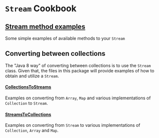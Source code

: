 # `Stream` Cookbook

## [Stream method examples](https://github.com/campbellcompton/Java8Cookbook/blob/master/src/stream/UsingStreams.java)
Some simple examples of available methods to your `Stream`


## Converting between collections
The "Java 8 way" of converting between collections is to use the `Stream` class.
Given that, the files in this package will provide examples of how to obtain and utilize a `Stream`.

#### [CollectionsToStreams](https://github.com/campbellcompton/Java8Cookbook/blob/master/src/stream/CollectionsToStreams.java)
Examples on converting from `Array`, `Map` and various implementations of `Collection` to `Stream`.

#### [StreamsToCollections](https://github.com/campbellcompton/Java8Cookbook/blob/master/src/stream/StreamsToCollections.java)
Examples on converting from `Stream` to various implementations of `Collection`, `Array` and `Map`.
